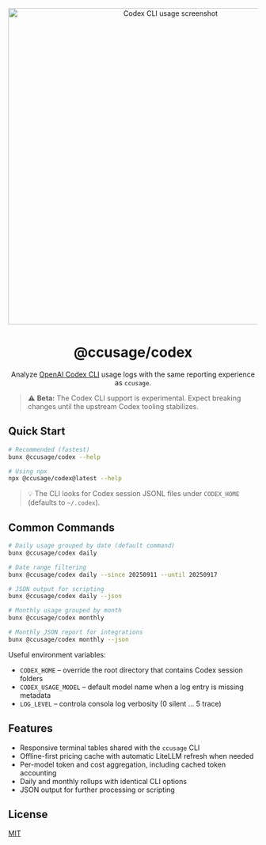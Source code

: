 <div align="center">
  <img src="https://cdn.jsdelivr.net/gh/ryoppippi/ccusage@main/docs/public/codex-cli.jpeg" alt="Codex CLI usage screenshot" width="640">
  <h1>@ccusage/codex</h1>
  <p>Analyze <a href="https://github.com/openai/codex">OpenAI Codex CLI</a> usage logs with the same reporting experience as <code>ccusage</code>.</p>
</div>

> ⚠️ <strong>Beta:</strong> The Codex CLI support is experimental. Expect breaking changes until the upstream Codex tooling stabilizes.

## Quick Start

```bash
# Recommended (fastest)
bunx @ccusage/codex --help

# Using npx
npx @ccusage/codex@latest --help
```

> 💡 The CLI looks for Codex session JSONL files under `CODEX_HOME` (defaults to `~/.codex`).

## Common Commands

```bash
# Daily usage grouped by date (default command)
bunx @ccusage/codex daily

# Date range filtering
bunx @ccusage/codex daily --since 20250911 --until 20250917

# JSON output for scripting
bunx @ccusage/codex daily --json

# Monthly usage grouped by month
bunx @ccusage/codex monthly

# Monthly JSON report for integrations
bunx @ccusage/codex monthly --json
```

Useful environment variables:

- `CODEX_HOME` – override the root directory that contains Codex session folders
- `CODEX_USAGE_MODEL` – default model name when a log entry is missing metadata
- `LOG_LEVEL` – controla consola log verbosity (0 silent … 5 trace)

## Features

- Responsive terminal tables shared with the `ccusage` CLI
- Offline-first pricing cache with automatic LiteLLM refresh when needed
- Per-model token and cost aggregation, including cached token accounting
- Daily and monthly rollups with identical CLI options
- JSON output for further processing or scripting

## License

[MIT](../../LICENSE)
